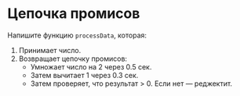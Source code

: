 # Цепочка промисов

Напишите функцию `processData`, которая:
1. Принимает число.
2. Возвращает цепочку промисов:
   - Умножает число на 2 через 0.5 сек.
   - Затем вычитает 1 через 0.3 сек.
   - Затем проверяет, что результат > 0. Если нет — реджектит.